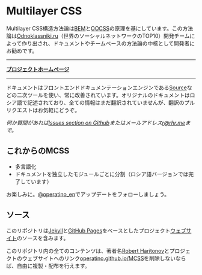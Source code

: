 # Multilayer CSS

Multilayer CSS構造方法論は[BEM]((http://bem.info/))と[OOCSS](http://oocss.org/)の原理を基にしています。この方法論は[Odnoklassniki.ru](http://corp.mail.ru/en/communications/odnoklassniki)（世界のソーシャルネットワークのTOP10）開発チームによって作り出され、ドキュメントやチームベースの方法論の中核として開発者にお勧めです。
___
**[プロジェクトホームページ](http://operatino.github.io/MCSS/ja/)**
___

ドキュメントはフロントエンドドキュメンテーションエンジンである[Source](http://sourcejs.com)などの二次ツールを使い、常に改善されています。オリジナルのドキュメントはロシア語で記述されており、全ての情報はまだ翻訳されていませんが、翻訳のプルリクエストはお気軽にどうぞ。

*何か質問があれば[Issues section on Github](http://github.com/operatino/MCSS/issues)またはメールアドレス<r@rhr.me>まで。*

## これからのMCSS
* 多言語化
* ドキュメントを独立したモジュールごとに分割（ロシア語バージョンでは完了しています）

お楽しみに。[@operatino_en](http://twitter.com/operatino_en)でアップデートをフォローしましょう。 

## ソース

このリポジトリは[Jekyll](http://jekyllrb.com)と[GitHub Pages](http://pages.github.com/)をベースとしたプロジェクト[ウェブサイト](http://operatino.github.io/MCSS/ja/)のソースを含みます。

このリポジトリ内の全てのコンテンツは、著者名[Robert Haritonov](http://rhr.me)とプロジェクトのウェブサイトへのリンク[operatino.github.io/MCSS](http://operatino.github.io/MCSS)を削除しないならば、自由に複製・配布を行えます。